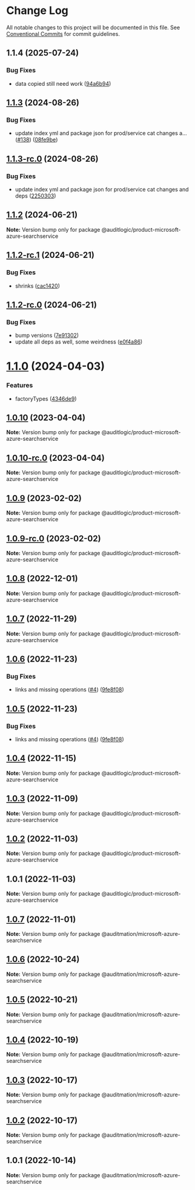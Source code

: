 # Change Log

All notable changes to this project will be documented in this file.
See [Conventional Commits](https://conventionalcommits.org) for commit guidelines.

## 1.1.4 (2025-07-24)


### Bug Fixes

* data copied still need work ([94a6b94](https://github.com/zerobias-org/product/commit/94a6b942fb0516367548599d739529536132755a))





## [1.1.3](https://github.com/auditlogic/product/compare/@auditlogic/product-microsoft-azure-searchservice@1.1.2...@auditlogic/product-microsoft-azure-searchservice@1.1.3) (2024-08-26)


### Bug Fixes

* update index yml and package json for prod/service cat changes a… ([#138](https://github.com/auditlogic/product/issues/138)) ([08fe9be](https://github.com/auditlogic/product/commit/08fe9beb1c8457462a19bc69caa02e6212d97e1a))





## [1.1.3-rc.0](https://github.com/auditlogic/product/compare/@auditlogic/product-microsoft-azure-searchservice@1.1.2...@auditlogic/product-microsoft-azure-searchservice@1.1.3-rc.0) (2024-08-26)


### Bug Fixes

* update index yml and package json for prod/service cat changes and deps ([2250303](https://github.com/auditlogic/product/commit/225030363a363608240135b7ebed386b28f01e4b))





## [1.1.2](https://github.com/auditlogic/product/compare/@auditlogic/product-microsoft-azure-searchservice@1.1.2-rc.1...@auditlogic/product-microsoft-azure-searchservice@1.1.2) (2024-06-21)

**Note:** Version bump only for package @auditlogic/product-microsoft-azure-searchservice





## [1.1.2-rc.1](https://github.com/auditlogic/product/compare/@auditlogic/product-microsoft-azure-searchservice@1.1.2-rc.0...@auditlogic/product-microsoft-azure-searchservice@1.1.2-rc.1) (2024-06-21)


### Bug Fixes

* shrinks ([cac1420](https://github.com/auditlogic/product/commit/cac14200fefcd8183ab69fe89a47bd3f70f563e9))





## [1.1.2-rc.0](https://github.com/auditlogic/product/compare/@auditlogic/product-microsoft-azure-searchservice@1.1.0...@auditlogic/product-microsoft-azure-searchservice@1.1.2-rc.0) (2024-06-21)


### Bug Fixes

* bump versions ([7e91302](https://github.com/auditlogic/product/commit/7e913023b8b312150ed7762c32fbbe616be71de5))
* update all deps as well, some weirdness ([e0f4a86](https://github.com/auditlogic/product/commit/e0f4a864714e2d3de6bbf3da014d5312fe53be2f))





# [1.1.0](https://github.com/auditlogic/product/compare/@auditlogic/product-microsoft-azure-searchservice@1.0.10...@auditlogic/product-microsoft-azure-searchservice@1.1.0) (2024-04-03)


### Features

* factoryTypes ([4346de9](https://github.com/auditlogic/product/commit/4346de92693aee892fccf725338ffc7b80ab182b))





## [1.0.10](https://github.com/auditlogic/product/compare/@auditlogic/product-microsoft-azure-searchservice@1.0.9...@auditlogic/product-microsoft-azure-searchservice@1.0.10) (2023-04-04)

**Note:** Version bump only for package @auditlogic/product-microsoft-azure-searchservice





## [1.0.10-rc.0](https://github.com/auditlogic/product/compare/@auditlogic/product-microsoft-azure-searchservice@1.0.9...@auditlogic/product-microsoft-azure-searchservice@1.0.10-rc.0) (2023-04-04)

**Note:** Version bump only for package @auditlogic/product-microsoft-azure-searchservice





## [1.0.9](https://github.com/auditlogic/product/compare/@auditlogic/product-microsoft-azure-searchservice@1.0.8...@auditlogic/product-microsoft-azure-searchservice@1.0.9) (2023-02-02)

**Note:** Version bump only for package @auditlogic/product-microsoft-azure-searchservice





## [1.0.9-rc.0](https://github.com/auditlogic/product/compare/@auditlogic/product-microsoft-azure-searchservice@1.0.8...@auditlogic/product-microsoft-azure-searchservice@1.0.9-rc.0) (2023-02-02)

**Note:** Version bump only for package @auditlogic/product-microsoft-azure-searchservice





## [1.0.8](https://github.com/auditlogic/product/compare/@auditlogic/product-microsoft-azure-searchservice@1.0.7...@auditlogic/product-microsoft-azure-searchservice@1.0.8) (2022-12-01)

**Note:** Version bump only for package @auditlogic/product-microsoft-azure-searchservice





## [1.0.7](https://github.com/auditlogic/product/compare/@auditlogic/product-microsoft-azure-searchservice@1.0.6...@auditlogic/product-microsoft-azure-searchservice@1.0.7) (2022-11-29)

**Note:** Version bump only for package @auditlogic/product-microsoft-azure-searchservice





## [1.0.6](https://github.com/auditlogic/product/compare/@auditlogic/product-microsoft-azure-searchservice@1.0.4...@auditlogic/product-microsoft-azure-searchservice@1.0.6) (2022-11-23)


### Bug Fixes

* links and missing operations ([#4](https://github.com/auditlogic/product/issues/4)) ([9fe8f08](https://github.com/auditlogic/product/commit/9fe8f08fe7c57fdb79f991ac35bd6ac2e7dcad38))





## [1.0.5](https://github.com/auditlogic/product/compare/@auditlogic/product-microsoft-azure-searchservice@1.0.4...@auditlogic/product-microsoft-azure-searchservice@1.0.5) (2022-11-23)


### Bug Fixes

* links and missing operations ([#4](https://github.com/auditlogic/product/issues/4)) ([9fe8f08](https://github.com/auditlogic/product/commit/9fe8f08fe7c57fdb79f991ac35bd6ac2e7dcad38))





## [1.0.4](https://github.com/auditlogic/product/compare/@auditlogic/product-microsoft-azure-searchservice@1.0.3...@auditlogic/product-microsoft-azure-searchservice@1.0.4) (2022-11-15)

**Note:** Version bump only for package @auditlogic/product-microsoft-azure-searchservice





## [1.0.3](https://github.com/auditlogic/product/compare/@auditlogic/product-microsoft-azure-searchservice@1.0.2...@auditlogic/product-microsoft-azure-searchservice@1.0.3) (2022-11-09)

**Note:** Version bump only for package @auditlogic/product-microsoft-azure-searchservice





## [1.0.2](https://github.com/auditlogic/product/compare/@auditlogic/product-microsoft-azure-searchservice@1.0.1...@auditlogic/product-microsoft-azure-searchservice@1.0.2) (2022-11-03)

**Note:** Version bump only for package @auditlogic/product-microsoft-azure-searchservice





## 1.0.1 (2022-11-03)

**Note:** Version bump only for package @auditlogic/product-microsoft-azure-searchservice





## [1.0.7](https://github.com/auditmation/store-content/compare/@auditmation/microsoft-azure-searchservice@1.0.6...@auditmation/microsoft-azure-searchservice@1.0.7) (2022-11-01)

**Note:** Version bump only for package @auditmation/microsoft-azure-searchservice





## [1.0.6](https://github.com/auditmation/store-content/compare/@auditmation/microsoft-azure-searchservice@1.0.5...@auditmation/microsoft-azure-searchservice@1.0.6) (2022-10-24)

**Note:** Version bump only for package @auditmation/microsoft-azure-searchservice





## [1.0.5](https://github.com/auditmation/store-content/compare/@auditmation/microsoft-azure-searchservice@1.0.4...@auditmation/microsoft-azure-searchservice@1.0.5) (2022-10-21)

**Note:** Version bump only for package @auditmation/microsoft-azure-searchservice





## [1.0.4](https://github.com/auditmation/store-content/compare/@auditmation/microsoft-azure-searchservice@1.0.3...@auditmation/microsoft-azure-searchservice@1.0.4) (2022-10-19)

**Note:** Version bump only for package @auditmation/microsoft-azure-searchservice





## [1.0.3](https://github.com/auditmation/store-content/compare/@auditmation/microsoft-azure-searchservice@1.0.2...@auditmation/microsoft-azure-searchservice@1.0.3) (2022-10-17)

**Note:** Version bump only for package @auditmation/microsoft-azure-searchservice





## [1.0.2](https://github.com/auditmation/store-content/compare/@auditmation/microsoft-azure-searchservice@1.0.1...@auditmation/microsoft-azure-searchservice@1.0.2) (2022-10-17)

**Note:** Version bump only for package @auditmation/microsoft-azure-searchservice





## 1.0.1 (2022-10-14)

**Note:** Version bump only for package @auditmation/microsoft-azure-searchservice
